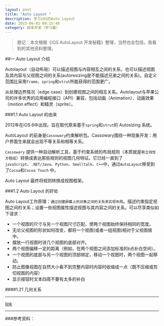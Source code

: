 ```yaml
---
layout: post
title: "Auto Layout "
description: 学习iOS的Auto Layout
date: 2015-06-01 09:15:48
category: 效率开发（学习篇）
---
```

> 题记：本文根据《iOS AutoLayout 开发秘籍》整理，当然也会包括，我看到的其他资料整理。


##一.Auto Layout 介绍


Autolayout（自动布局）可以描述视图与内容相互之间的关系，也可以描述视图及其内容与父视图之间的关系(autoresizing是不能描述兄弟之间的关系)。自定义范围比采用`frame`、`spring`和`strut`所能获得的范围更广。

从处理边界情况（edge case）到创建视图之间的相互关系。Autolayout与苹果公司的许多优秀的应用编程接口（API）兼容，包括动画（Animation）、动画效果（motion effect）和精灵（sprite）。

###1.1 Auto Layout 的由来

2012年在iOS 6中出现。旨在取代原来基于`spring`和`strut`的 Autosizing 系统。

AutoLayout 的前身是`Cassowary`约束解析包。Cassowary围绕一种现象开发：用户界面生来就会出现不等关系和相等关系。

`Cassowary` 提供一种自动解析工具，基于约束系统的布局规则（本质就是`联立线性方程组`）转换成表达那些规则的视图几何特征。它已经一直到了`javaScript`、`.NET/Java`、`Python`、`Smalltalk`、`C++`中，通过`AutoLayout`移至到了`Cocoa`和`Cocoa Touch` 中。

Auto Layout 最终将规则转换成视图框架。

###1.2 Auto Layout 的好处

Auto Layout工作原理：`通过创建屏幕上的对象之间的关系来实现布局`。描述约束指定视图之间的关系；设置一些视图属性描述视图与其内容之间的关系。可以尽享类似如下请求：

* 一个视图的尺寸与另一个视图尺寸匹配，使两个视图始终保持相同的宽度。
* 无论父视图的形状如何改变，都将一个视图(或者一组视图)相对于父视图居中。
* 摆放一行视图时讲几个视图的底部对齐。
* 两个视图偏移一定的距离（例如，在两个视图之间添加标准的`8`点补白空间）。
* 一个视图的底部与另一个视图的顶部绑定，移动一个视图时，两个视图一起移动。
* 防止图像视图在自然大小看不到完整内容时内容时收缩成一点（既不压缩或剪切视图的内容）
* 显示按钮时文本四周不要有太多的补白

####1.21 几何关系







-----


[link](http://)<!---->  



------

###参考资料：











